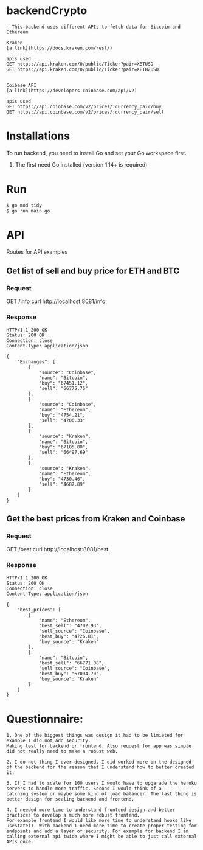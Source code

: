# backendCrypto
    - This backend uses different APIs to fetch data for Bitcoin and Ethereum
    
    Kraken 
    [a link](https://docs.kraken.com/rest/)
    
    apis used 
    GET https://api.kraken.com/0/public/Ticker?pair=XBTUSD
    GET https://api.kraken.com/0/public/Ticker?pair=XETHZUSD

    
    Coibase API
    [a link](https://developers.coinbase.com/api/v2)

    apis used 
    GET https://api.coinbase.com/v2/prices/:currency_pair/buy
    GET https://api.coinbase.com/v2/prices/:currency_pair/sell


# Installations

To run backend, you need to install Go and set your Go workspace first.

1. The first need Go installed (version 1.14+ is required)

# Run
    $ go mod tidy
    $ go run main.go


# API 
Routes for API examples
## Get list of sell and buy price for ETH and BTC
### Request
GET /info
    curl http://localhost:8081/info
### Response
    HTTP/1.1 200 OK
    Status: 200 OK
    Connection: close
    Content-Type: application/json
    
    {
        "Exchanges": [
            {
                "source": "Coinbase",
                "name": "Bitcoin",
                "buy": "67451.12",
                "sell": "66775.75"
            },
            {
                "source": "Coinbase",
                "name": "Ethereum",
                "buy": "4754.21",
                "sell": "4706.33"
            },
            {
                "source": "Kraken",
                "name": "Bitcoin",
                "buy": "67105.00",
                "sell": "66497.69"
            },
            {
                "source": "Kraken",
                "name": "Ethereum",
                "buy": "4730.46",
                "sell": "4687.89"
            }
        ]
    }
    


## Get the best prices from Kraken and Coinbase
### Request 
GET /best
    curl http://localhost:8081/best
### Response
    HTTP/1.1 200 OK
    Status: 200 OK
    Connection: close
    Content-Type: application/json

    {
        "best_prices": [
            {
                "name": "Ethereum",
                "best_sell": "4702.93",
                "sell_source": "Coinbase",
                "best_buy": "4726.81",
                "buy_source": "Kraken"
            },
            {
                "name": "Bitcoin",
                "best_sell": "66771.08",
                "sell_source": "Coinbase",
                "best_buy": "67094.70",
                "buy_source": "Kraken"
            }
        ]
    }
    


    
# Questionnaire:
    1. One of the biggest things was design it had to be limieted for example I did not add security. 
    Making test for backend or frontend. Also request for app was simple did not really need to make a robust web.
    
    2. I do not thing I over designed. I did worked more on the designed of the backend for the reason that I understand how to better created it.
    
    3. If I had to scale for 100 users I would have to upgarade the heroku servers to handle more traffic. Second I would think of a 
    catching system or maybe some kind of load balancer. The last thing is better design for scaling backend and frontend. 
    
    4. I needed more time to understand frontend design and better practices to develop a much more robust frontend. 
    For example frontend I would like more time to understand hooks like useState(). With backend I need more time to create proper testing for 
    endpoints and add a layer of security. For example for backend I am calling external api twice where I might be able to just call external APIs once.
